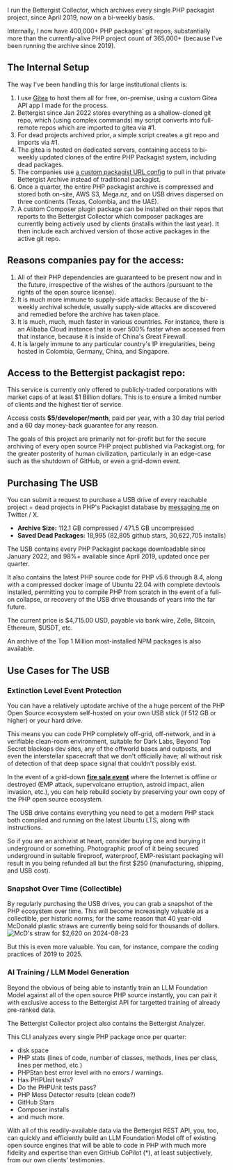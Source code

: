 I run the Bettergist Collector, which archives every single PHP packagist project, 
since April 2019, now on a bi-weekly basis.

Internally, I now have 400,000+ PHP packages' git repos, substantially more than 
the currently-alive PHP project count of 365,000+ (because I've been running the 
archive since 2019).

## The Internal Setup

The way I've been handling this for large institutional clients is:

1. I use [Gitea](https://about.gitea.com/) to host them all for free, on-premise, 
using a custom Gitea API app I made for the process.
2. Bettergist since Jan 2022 stores everything as a shallow-cloned git repo, which 
(using complex commands) my script converts into full-remote repos which are 
imported to gitea via #1.
3. For dead projects archived prior, a simple script creates a git repo and 
imports via #1.
4. The gitea is hosted on dedicated servers, containing access to bi-weekly 
updated clones of the entire PHP Packagist system, including dead packages.
5. The companies use [a custom packagist URL config](https://packagist.com/docs/setup) 
to pull in that private Bettergist Archive instead of traditional packagist.
6. Once a quarter, the entire PHP packagist archive is compressed and stored both 
on-site, AWS S3, Mega.nz, and on USB drives dispersed on three continents 
(Texas, Colombia, and the UAE).
7. A custom Composer plugin package can be installed on their repos that reports
to the Bettergist Collector which composer packages are currently being actively
used by clients (installs within the last year). It then include each archived
version of those active packages in the active git repo.

## Reasons companies pay for the access:

1. All of their PHP dependencies are guaranteed to be present now and in the future,
irrespective of the wishes of the authors (pursuant to the rights of the open source
license).
2. It is much more immune to supply-side attacks: Because of the bi-weekly archival
schedule, usually supply-side attacks are discovered and remedied before the archive
has taken place.
3. It is much, much, much faster in various countries. For instance, there is an
Alibaba Cloud instance that is over 500% faster when accessed from that instance,
because it is inside of China's Great Firewall.
4. It is largely immune to any particular country's IP irregularities, being hosted
in Colombia, Germany, China, and Singapore.

## Access to the Bettergist packagist repo:

This service is currently only offered to publicly-traded corporations with market caps
of at least $1 Billion dollars. This is to ensure a limited number of clients and the 
highest tier of service.

Access costs **$5/developer/month**, paid per year, with a 30 day trial period and 
a 60 day money-back guarantee for any reason.

The goals of this project are primarily not for-profit but for the secure archiving of
every open source PHP project published via Packagist.org, for the greater posterity
of human civilization, particularly in an edge-case such as the shutdown of GitHub, or
even a grid-down event.

## Purchasing The USB

You can submit a request to purchase a USB drive of every reachable project + dead 
projects in PHP's Packagist database by [messaging me](https://twitter.com/hopeseekr) 
on Twitter / X.

* **Archive Size:** 112.1 GB compressed / 471.5 GB uncompressed
* **Saved Dead Packages:** 18,995 (82,805 github stars, 30,622,705 installs)

The USB contains every PHP Packagist package downloadable since January 2022,
and 98%+ available since April 2019, updated once per quarter.

It also contains the latest PHP source code for PHP v5.6 through 8.4, along with a compressed
docker image of Ubuntu 22.04 with complete devtools installed, permitting you to compile PHP from 
scratch in the event of a full-on collapse, or recovery of the USB drive thousands of years into
the far future.

The current price is $4,715.00 USD, payable via bank wire, Zelle, Bitcoin, Ethereum, $USDT, etc.

An archive of the Top 1 Million most-installed NPM packages is also available.

## Use Cases for The USB

### Extinction Level Event Protection

You can have a relatively uptodate archive of the a huge percent of the PHP Open Source ecosystem
self-hosted on your own USB stick (if 512 GB or higher) or your hard drive.

This means you can code PHP completely off-grid, off-network, and in a verifiable clean-room
environment, suitable for Dark Labs, Beyond Top Secret blackops dev sites, any of the offworld
bases and outposts, and even the interstellar spacecraft that we don't officially have; all without
risk of detection of that deep space signal that couldn't possibly exist.

In the event of a grid-down [**fire sale event**](https://diehard.fandom.com/wiki/Fire_Sale) where
the Internet is offline or destroyed (EMP attack, supervolcano erruption, astroid impact, alien
invasion, etc.), you can help rebuild society by preserving your own copy of the PHP open source
ecosystem.

The USB drive contains everything you need to get a modern PHP stack both compiled and running on
the latest Ubuntu LTS, along with instructions.

So if you are an archivist at heart, consider buying one and burying it underground or something.
Photographic proof of it being secured underground in suitable fireproof, waterproof, EMP-resistant
packaging will result in you being refunded all but the first $250 (manufacturing, shipping, and USB cost).

### Snapshot Over Time (Collectible)

By regularly purchasing the USB drives, you can grab a snapshot of the PHP ecosystem over time.
This will become increasingly valuable as a collectible, per historic norms, for the same reason
that 40 year-old McDonald plastic straws are currently being sold for thousands of dollars.
![McD's straw for $2,620 on 2024-08-23](https://github.com/user-attachments/assets/e8eedaa6-be83-48d1-8385-6d498f2961df)

But this is even more valuable. You can, for instance, compare the coding practices of 2019 to 2025.

### AI Training / LLM Model Generation

Beyond the obvious of being able to instantly train an LLM Foundation Model against all of the 
open source PHP source instantly, you can pair it with exclusive access to the Bettergist API
for targetted training of already pre-ranked data.

The Bettergist Collector project also contains the Bettergist Analyzer.

This CLI analyzes every single PHP package once per quarter:
 - disk space
 - PHP stats (lines of code, number of classes, methods, lines per class, lines per method, etc.)
 - PHPStan best error level with no errors / warnings.
 - Has PHPUnit tests?
 - Do the PHPUnit tests pass?
 - PHP Mess Detector results (clean code?)
 - GitHub Stars
 - Composer installs
 - and much  more.

With all of this readily-available data via the Bettergist REST API, you, too, can quickly
and efficiently build an LLM Foundation Model off of existing open source engines that will
be able to code in PHP with much more fidelity and expertise than even GitHub CoPilot (*), 
at least subjectively, from our own clients' testimonies.
